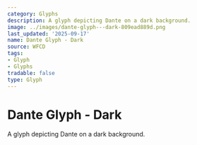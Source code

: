 ```yaml
---
category: Glyphs
description: A glyph depicting Dante on a dark background.
image: ../images/dante-glyph---dark-809ead889d.png
last_updated: '2025-09-17'
name: Dante Glyph - Dark
source: WFCD
tags:
- Glyph
- Glyphs
tradable: false
type: Glyph
---
```


# Dante Glyph - Dark

A glyph depicting Dante on a dark background.

